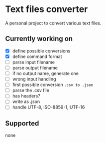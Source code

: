 # Text files converter

A personal project to convert various text files.

## Currently working on

- [x] define possible conversions
- [x] define command format
- [ ] parse input filename
- [ ] parse output filename
- [ ] if no output name, generate one
- [ ] wrong input handling
- [ ] first possible conversion
`.csv to .json`
- [ ] parse the .csv file
- [ ] has headers?
- [ ] write as .json
- [ ] handle UTF-8, ISO-8859-1, UTF-16

## Supported

none

